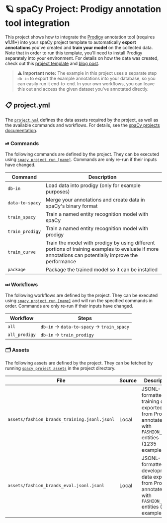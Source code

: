 <!-- SPACY PROJECT: AUTO-GENERATED DOCS START (do not remove) -->

# 🪐 spaCy Project: Prodigy annotation tool integration

This project shows how to integrate the [Prodigy](https://prodi.gy) annotation tool (requires **v1.11+**) into your spaCy project template to automatically **export annotations** you've created and **train your model** on the collected data. Note that in order to run this template, you'll need to install Prodigy separately into your environment. For details on how the data was created, check out this [project template](https://github.com/explosion/projects/tree/v3/tutorials/ner_fashion_brands) and [blog post](https://explosion.ai/blog/sense2vec-reloaded#annotation).
> ⚠️ **Important note:** The example in this project uses a separate step `db-in` to export the example annotations into your database, so you can easily run it end-to-end. In your own workflows, you can leave this out and access the given dataset you've annotated directly.

## 📋 project.yml

The [`project.yml`](project.yml) defines the data assets required by the
project, as well as the available commands and workflows. For details, see the
[spaCy projects documentation](https://spacy.io/usage/projects).

### ⏯ Commands

The following commands are defined by the project. They
can be executed using [`spacy project run [name]`](https://spacy.io/api/cli#project-run).
Commands are only re-run if their inputs have changed.

| Command | Description |
| --- | --- |
| `db-in` | Load data into prodigy (only for example purposes) |
| `data-to-spacy` | Merge your annotations and create data in spaCy's binary format |
| `train_spacy` | Train a named entity recognition model with spaCy |
| `train_prodigy` | Train a named entity recognition model with prodigy |
| `train_curve` | Train the model with prodigy by using different portions of training examples to evaluate if more annotations can potentially improve the performance |
| `package` | Package the trained model so it can be installed |

### ⏭ Workflows

The following workflows are defined by the project. They
can be executed using [`spacy project run [name]`](https://spacy.io/api/cli#project-run)
and will run the specified commands in order. Commands are only re-run if their
inputs have changed.

| Workflow | Steps |
| --- | --- |
| `all` | `db-in` &rarr; `data-to-spacy` &rarr; `train_spacy` |
| `all_prodigy` | `db-in` &rarr; `train_prodigy` |

### 🗂 Assets

The following assets are defined by the project. They can
be fetched by running [`spacy project assets`](https://spacy.io/api/cli#project-assets)
in the project directory.

| File | Source | Description |
| --- | --- | --- |
| `assets/fashion_brands_training.jsonl.jsonl` | Local | JSONL-formatted training data exported from Prodigy, annotated with `FASHION_BRAND` entities (1235 examples) |
| `assets/fashion_brands_eval.jsonl.jsonl` | Local | JSONL-formatted development data exported from Prodigy, annotated with `FASHION_BRAND` entities (500 examples) |

<!-- SPACY PROJECT: AUTO-GENERATED DOCS END (do not remove) -->
